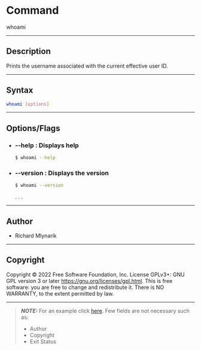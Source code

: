 # Command
whoami

---

## Description
Prints the username associated with the current effective user ID.

---

## Syntax
```bash
whoami [options]
```

---

## Options/Flags
- ###  --help : Displays help
    ```bash
    $ whoami --help
    ```
- ### --version : Displays the version
    ```bash
    $ whoami --version
    ```
  .
  .
  .

---

## Author
- Richard Mlynarik

---

## Copyright
Copyright © 2022 Free Software   Foundation, Inc. License GPLv3+: GNU  GPL version 3 or later <https://gnu.org/licenses/gpl.html>.
This is free software: you are free to change and redistribute it. There is NO WARRANTY, to the extent permitted by law.

---
> **_NOTE:_** For an example click [here](https://github.com/Walchand-Linux-Users-Group/linux/blob/main/commands/ls/README.md).
> Few fields are not necessary such as:
> - Author
> - Copyright
> - Exit Status
